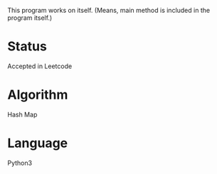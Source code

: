 
This program works on itself. (Means, main method is included in the program itself.)

# Status
Accepted in Leetcode

# Algorithm
Hash Map

# Language
Python3
